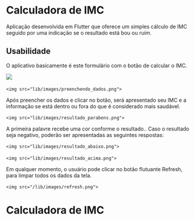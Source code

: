 # Calculadora de IMC

Aplicação desenvolvida em Flutter que oferece um simples cálculo de IMC seguido por uma indicação se o resultado está bou ou ruim.

## Usabilidade

O aplicativo basicamente é este formulário com o botão de calcular o IMC.

<img src="images/index.png">

    <img src="lib/images/preenchendo_dados.png">

Após preencher os dados e clicar no botão, será apresentado seu IMC e a informação se está dentro ou fora do que é considerado mais saudável.

    <img src="lib/images/resultado_parabens.png">

A primeira palavre recebe uma cor conforme o resultado.. Caso o resultado seja negativo, poderão ser apresentadas as seguintes respostas:

    <img src="lib/images/resultado_abaixo.png">
    
    <img src="lib/images/resultado_acima.png">

Em qualquer momento, o usuário pode clicar no botão flutuante Refresh, para limpar todos os dados da tela.

    <img src="/lib/images/refresh.png">


# Calculadora de IMC
